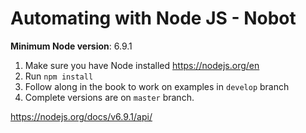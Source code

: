 # Automating with Node JS - Nobot

**Minimum Node version**: 6.9.1

1. Make sure you have Node installed https://nodejs.org/en
1. Run `npm install`
1. Follow along in the book to work on examples in `develop` branch
1. Complete versions are on `master` branch.

https://nodejs.org/docs/v6.9.1/api/
